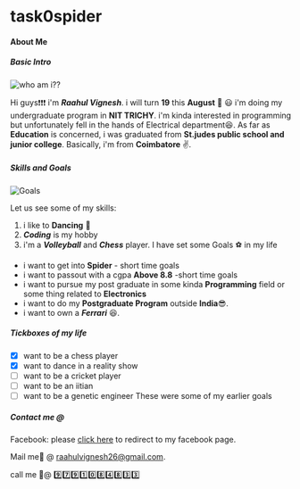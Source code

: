 # task0spider
#### About Me
##### Basic Intro

![who am i??](https://us.123rf.com/450wm/flybird163/flybird1631411/flybird163141100183/36318074-who-am-i-text-write-on-paper.jpg?ver=6)
 
 Hi guys:exclamation::exclamation::exclamation: i'm _**Raahul Vignesh**_. i will turn **19** this **August** :birthday: :smiley:
 i'm doing my undergraduate program in **NIT TRICHY**. i'm kinda interested in programming but unfortunately fell in the hands of Electrical department:laughing:.
 As far as **Education** is concerned, i was graduated from **St.judes public school and junior college**. Basically, i'm from **Coimbatore** :v:.
 ##### Skills and Goals
 ![Goals](http://www.allthingsclipart.com/images_01c/goals.04.jpg)
 
 Let us see some of my skills:
 1. i like to  **Dancing** :dancer:
 2. **_Coding_** is my hobby
 3. i'm a _**Volleyball**_ and _**Chess**_ player.
I have set some Goals :soccer: in my life
 * i want to get into **Spider** - short time goals
 * i want to passout with a cgpa **Above 8.8** -short time goals
 * i want to pursue my post graduate in some kinda **Programming** field or some thing related to **Electronics**
 * i want to do my **Postgraduate Program** outside **India**:sunglasses:.
 * i want to own a _**Ferrari**_ :laughing:.
##### Tickboxes of my life
 - [x] want to be a chess player
 - [x] want to dance in a reality show
 - [ ] want to be a cricket player
 - [ ] want to be an iitian
 - [ ] want to be a genetic engineer
These were some of my earlier goals
 
##### Contact me @

 Facebook: please [click here](https://www.facebook.com/raahul.vignesh) to redirect to my facebook page.
 
 Mail me:e-mail: @ <raahulvignesh26@gmail.com>.
 
 call me :calling:@ :nine::seven::nine::one::zero::eight::four::eight::three::three:

